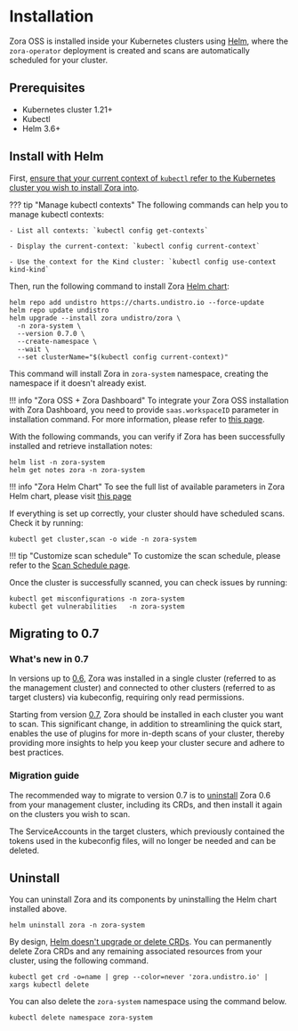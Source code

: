 # Installation

Zora OSS is installed inside your Kubernetes clusters using [Helm](https://helm.sh/),
where the `zora-operator` deployment is created and scans are automatically scheduled for your cluster.

## Prerequisites

- Kubernetes cluster 1.21+
- Kubectl
- Helm 3.6+

## Install with Helm

First, [ensure that your current context of `kubectl` refer to the Kubernetes cluster you wish to install Zora into](https://kubernetes.io/docs/tasks/access-application-cluster/configure-access-multiple-clusters/).

??? tip "Manage kubectl contexts"
    The following commands can help you to manage kubectl contexts:

    - List all contexts: `kubectl config get-contexts`

    - Display the current-context: `kubectl config current-context`

    - Use the context for the Kind cluster: `kubectl config use-context kind-kind`

Then, run the following command to install Zora [Helm chart](https://helm.sh/docs/topics/charts/):

```shell
helm repo add undistro https://charts.undistro.io --force-update
helm repo update undistro
helm upgrade --install zora undistro/zora \
  -n zora-system \
  --version 0.7.0 \
  --create-namespace \
  --wait \
  --set clusterName="$(kubectl config current-context)"
```

This command will install Zora in `zora-system` namespace, creating the namespace if it doesn't already exist.

!!! info "Zora OSS + Zora Dashboard"
    To integrate your Zora OSS installation with Zora Dashboard, you need to provide `saas.workspaceID` parameter in installation command. 
    For more information, please refer to [this page](../dashboard.md#getting-started).

With the following commands, you can verify if Zora has been successfully installed and retrieve installation notes:

```shell
helm list -n zora-system
helm get notes zora -n zora-system
```

!!! info "Zora Helm Chart"
    To see the full list of available parameters in Zora Helm chart, please visit [this page](../../helm-chart.md)

If everything is set up correctly, your cluster should have scheduled scans. Check it by running:

```shell
kubectl get cluster,scan -o wide -n zora-system
```

!!! tip "Customize scan schedule"
    To customize the scan schedule, please refer to the [Scan Schedule page](../configuration/scan-schedule.md).

Once the cluster is successfully scanned, you can check issues by running:

```shell
kubectl get misconfigurations -n zora-system
kubectl get vulnerabilities   -n zora-system
```

## Migrating to 0.7

### What's new in 0.7

In versions up to [0.6](/v0.6), Zora was installed in a single cluster (referred to as the management cluster) 
and connected to other clusters (referred to as target clusters) via kubeconfig, requiring only read permissions.

Starting from version [0.7](/v0.7), Zora should be installed in each cluster you want to scan. 
This significant change, in addition to streamlining the quick start, 
enables the use of plugins for more in-depth scans of your cluster, 
thereby providing more insights to help you keep your cluster secure and adhere to best practices.

### Migration guide

The recommended way to migrate to version 0.7 is to [uninstall](#uninstall) Zora 0.6 from your management cluster, 
including its CRDs, and then install it again on the clusters you wish to scan. 

The ServiceAccounts in the target clusters, which previously contained the tokens used in the kubeconfig files, 
will no longer be needed and can be deleted.

## Uninstall

You can uninstall Zora and its components by uninstalling the Helm chart installed above.

```shell
helm uninstall zora -n zora-system
```

By design, [Helm doesn't upgrade or delete CRDs](https://helm.sh/docs/chart_best_practices/custom_resource_definitions/#some-caveats-and-explanations).
You can permanently delete Zora CRDs and any remaining associated resources from your cluster, using the following command.

```shell
kubectl get crd -o=name | grep --color=never 'zora.undistro.io' | xargs kubectl delete
```

You can also delete the `zora-system` namespace using the command below.

```shell
kubectl delete namespace zora-system
```
